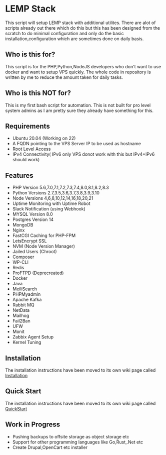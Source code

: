 # LEMP Stack
This script will setup LEMP stack with additional utilites. There are alot of scripts already out there which do this but this has been designed from the scratch to do minimal configuration and only do the basic installation,configuration which are sometimes done on daily basis.

## Who is this for?
This script is for the PHP,Python,NodeJS developers who don't want to use docker and want to setup VPS quickly. The whole code in repository is written by me to reduce the amount taken for daily tasks.

## Who is this NOT for?
This is my first bash script for automation. This is not built for pro level system admins as I am pretty sure they already have something for this.

## Requirements
- Ubuntu 20.04 (Working on 22)
- A FQDN pointing to the VPS Server IP to be used as hostname
- Root Level Access
- IPv4 Connectivity( IPv6 only VPS donot work with this but IPv4+IPv6 should work)

## Features
- PHP Version 5.6,7.0,7.1,7.2,7.3,7.4,8.0,8.1,8.2,8.3
- Python Versions 2.7,3.5,3.6,3.7,3.8,3.9,3.10
- Node Versions 4,6,8,10,12,14,16,18,20,21
- Uptime Monitoring with Uptime Robot
- Slack Notification (using Webhook)
- MYSQL Version 8.0
- Postgres Version 14
- MongoDB
- Nginx
- FastCGI Caching for PHP-FPM
- LetsEncrypt SSL
- NVM (Node Version Manager)
- Jailed Users (Chroot)
- Composer
- WP-CLI
- Redis
- ProFTPD (Deprecreated)
- Docker
- Java
- MeiliSearch
- PHPMyadmin
- Apache Kafka
- Rabbit MQ
- NetData
- Mailhog
- Fail2Ban
- UFW
- Monit
- Zabbix Agent Setup
- Kernel Tuning


## Installation

The installation instructions have been moved to its own wiki page called 
[Installation](../../wiki/Installation)

## Quick Start

The installation instructions have been moved to its own wiki page called 
[QuickStart](../../wiki/QuickStart)


## Work in Progress
- Pushing backups to offsite storage as object storage etc 
- Support for other programming languages like Go,Rust,.Net etc
- Create Drupal,OpenCart etc installer
